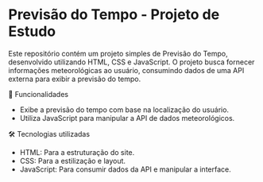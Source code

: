 # Previsão do Tempo - Projeto de Estudo

Este repositório contém um projeto simples de Previsão do Tempo, desenvolvido utilizando HTML, CSS e JavaScript. O projeto busca fornecer informações meteorológicas ao usuário, consumindo dados de uma API externa para exibir a previsão do tempo.

🚀 Funcionalidades

   * Exibe a previsão do tempo com base na localização do usuário.
   * Utiliza JavaScript para manipular a API de dados meteorológicos.

🛠️ Tecnologias utilizadas

   * HTML: Para a estruturação do site.
   * CSS: Para a estilização e layout.
   * JavaScript: Para consumir dados da API e manipular a interface.
